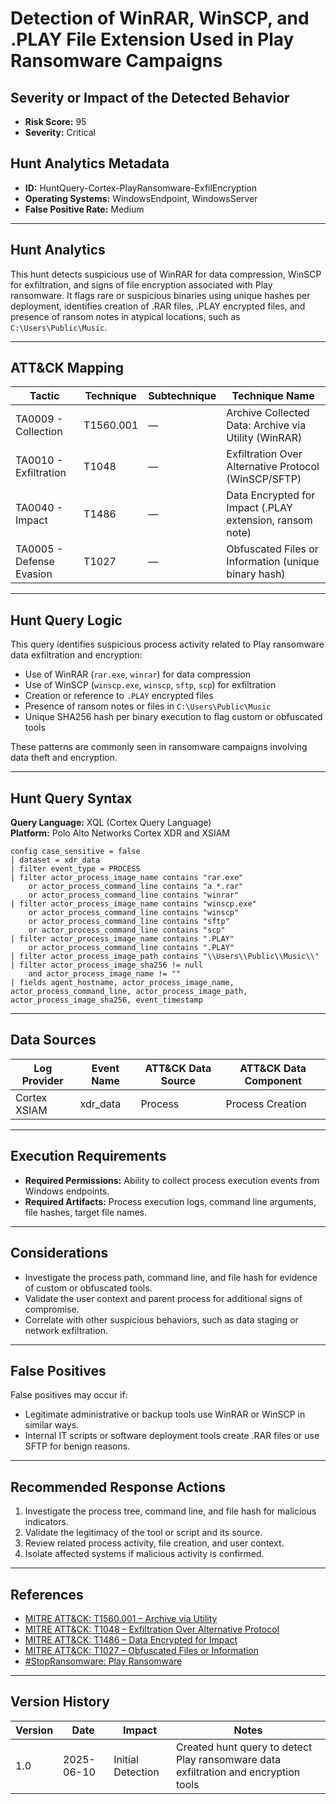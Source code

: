 # Detection of WinRAR, WinSCP, and .PLAY File Extension Used in Play Ransomware Campaigns

## Severity or Impact of the Detected Behavior
- **Risk Score:** 95
- **Severity:** Critical

## Hunt Analytics Metadata

- **ID:** HuntQuery-Cortex-PlayRansomware-ExfilEncryption
- **Operating Systems:** WindowsEndpoint, WindowsServer
- **False Positive Rate:** Medium

---

## Hunt Analytics

This hunt detects suspicious use of WinRAR for data compression, WinSCP for exfiltration, and signs of file encryption associated with Play ransomware. It flags rare or suspicious binaries using unique hashes per deployment, identifies creation of .RAR files, .PLAY encrypted files, and presence of ransom notes in atypical locations, such as `C:\Users\Public\Music`.

---

## ATT&CK Mapping

| Tactic                        | Technique   | Subtechnique | Technique Name                                            |
|-------------------------------|-------------|--------------|----------------------------------------------------------|
| TA0009 - Collection           | T1560.001   | —            | Archive Collected Data: Archive via Utility (WinRAR)     |
| TA0010 - Exfiltration         | T1048       | —            | Exfiltration Over Alternative Protocol (WinSCP/SFTP)     |
| TA0040 - Impact               | T1486       | —            | Data Encrypted for Impact (.PLAY extension, ransom note) |
| TA0005 - Defense Evasion      | T1027       | —            | Obfuscated Files or Information (unique binary hash)     |

---

## Hunt Query Logic

This query identifies suspicious process activity related to Play ransomware data exfiltration and encryption:

- Use of WinRAR (`rar.exe`, `winrar`) for data compression
- Use of WinSCP (`winscp.exe`, `winscp`, `sftp`, `scp`) for exfiltration
- Creation or reference to `.PLAY` encrypted files
- Presence of ransom notes or files in `C:\Users\Public\Music`
- Unique SHA256 hash per binary execution to flag custom or obfuscated tools

These patterns are commonly seen in ransomware campaigns involving data theft and encryption.

---

## Hunt Query Syntax

**Query Language:** XQL (Cortex Query Language)  
**Platform:** Polo Alto Networks Cortex XDR and XSIAM

```xql
config case_sensitive = false
| dataset = xdr_data
| filter event_type = PROCESS
| filter actor_process_image_name contains "rar.exe"
    or actor_process_command_line contains "a *.rar"
    or actor_process_command_line contains "winrar"
| filter actor_process_image_name contains "winscp.exe"
    or actor_process_command_line contains "winscp"
    or actor_process_command_line contains "sftp"
    or actor_process_command_line contains "scp"
| filter actor_process_image_name contains ".PLAY"
    or actor_process_command_line contains ".PLAY"
| filter actor_process_image_path contains "\\Users\\Public\\Music\\"
| filter actor_process_image_sha256 != null
    and actor_process_image_name != ""
| fields agent_hostname, actor_process_image_name, actor_process_command_line, actor_process_image_path, actor_process_image_sha256, event_timestamp
```

---

## Data Sources

| Log Provider | Event Name       | ATT&CK Data Source  | ATT&CK Data Component  |
|--------------|------------------|---------------------|------------------------|
| Cortex XSIAM | xdr_data         | Process             | Process Creation       |

---

## Execution Requirements

- **Required Permissions:** Ability to collect process execution events from Windows endpoints.
- **Required Artifacts:** Process execution logs, command line arguments, file hashes, target file names.

---

## Considerations

- Investigate the process path, command line, and file hash for evidence of custom or obfuscated tools.
- Validate the user context and parent process for additional signs of compromise.
- Correlate with other suspicious behaviors, such as data staging or network exfiltration.

---

## False Positives

False positives may occur if:
- Legitimate administrative or backup tools use WinRAR or WinSCP in similar ways.
- Internal IT scripts or software deployment tools create .RAR files or use SFTP for benign reasons.

---

## Recommended Response Actions

1. Investigate the process tree, command line, and file hash for malicious indicators.
2. Validate the legitimacy of the tool or script and its source.
3. Review related process activity, file creation, and user context.
4. Isolate affected systems if malicious activity is confirmed.

---

## References

- [MITRE ATT&CK: T1560.001 – Archive via Utility](https://attack.mitre.org/techniques/T1560/001/)
- [MITRE ATT&CK: T1048 – Exfiltration Over Alternative Protocol](https://attack.mitre.org/techniques/T1048/)
- [MITRE ATT&CK: T1486 – Data Encrypted for Impact](https://attack.mitre.org/techniques/T1486/)
- [MITRE ATT&CK: T1027 – Obfuscated Files or Information](https://attack.mitre.org/techniques/T1027/)
- [#StopRansomware: Play Ransomware](https://www.cisa.gov/news-events/cybersecurity-advisories/aa23-352a)

---

## Version History

| Version | Date       | Impact            | Notes                                                                                      |
|---------|------------|-------------------|--------------------------------------------------------------------------------------------|
| 1.0     | 2025-06-10 | Initial Detection | Created hunt query to detect Play ransomware data exfiltration and encryption tools         |
